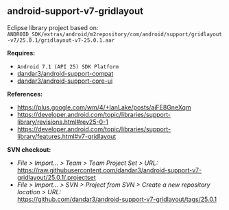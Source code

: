 ## android-support-v7-gridlayout

Eclipse library project based on:<br/>
`ANDROID_SDK/extras/android/m2repository/com/android/support/gridlayout-v7/25.0.1/gridlayout-v7-25.0.1.aar`<br/>

**Requires:**
- `Android 7.1 (API 25) SDK Platform`
- [dandar3/android-support-compat](https://github.com/dandar3/android-support-compat/tree/25.0.1)
- [dandar3/android-support-core-ui](https://github.com/dandar3/android-support-core-ui/tree/25.0.1)

**References:**
- https://plus.google.com/wm/4/+IanLake/posts/ajFE8GneXqm
- https://developer.android.com/topic/libraries/support-library/revisions.html#rev25-0-1
- https://developer.android.com/topic/libraries/support-library/features.html#v7-gridlayout

**SVN checkout:**
- _File > Import... > Team > Team Project Set > URL:_<br/>
  https://raw.githubusercontent.com/dandar3/android-support-v7-gridlayout/25.0.1/.projectset
- _File > Import... > SVN > Project from SVN > Create a new repository location > URL:_<br/> 
  https://github.com/dandar3/android-support-v7-gridlayout/tags/25.0.1